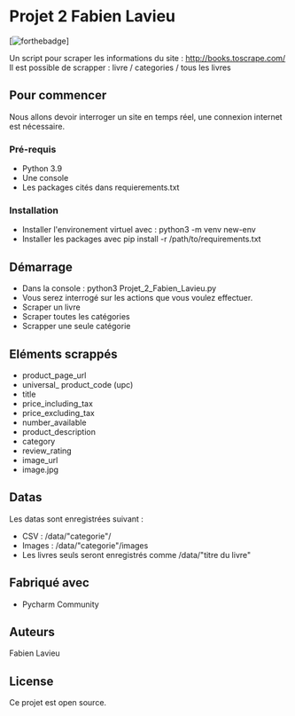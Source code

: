 # Projet 2 Fabien Lavieu


[![forthebadge](http://forthebadge.com/images/badges/built-with-love.svg)]

Un script pour scraper les informations du site : http://books.toscrape.com/
Il est possible de scrapper : livre / categories / tous les livres

## Pour commencer

Nous allons devoir interroger un site en temps réel, une connexion internet est nécessaire.


### Pré-requis



- Python 3.9
- Une console
- Les packages cités dans requierements.txt

### Installation

- Installer l'environement virtuel avec : python3 -m venv new-env
- Installer les packages avec pip install -r /path/to/requirements.txt


## Démarrage

- Dans la console : python3 Projet_2_Fabien_Lavieu.py
- Vous serez interrogé sur les actions que vous voulez effectuer.
- Scraper un livre
- Scraper toutes les catégories
- Scrapper une seule catégorie

## Eléments scrappés

- product_page_url
- universal_ product_code (upc)
- title
- price_including_tax
- price_excluding_tax
- number_available
- product_description
- category
- review_rating
- image_url
- image.jpg


## Datas

Les datas sont enregistrées suivant :
- CSV : /data/"categorie"/
- Images : /data/"categorie"/images
- Les livres seuls seront enregistrés comme /data/"titre du livre"



## Fabriqué avec


* Pycharm Community



## Auteurs

Fabien Lavieu

## License

Ce projet est open source.


